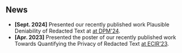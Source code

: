 ## News

<ul>
<li><strong>[Sept. 2024]</strong> Presented our recently published work Plausible Deniability of Redacted Text at  <a href="https://deic.uab.cat/dpm/dpm2024/cfp.html"> at DPM'24</a>.</li>
<li><strong>[Apr. 2023]</strong> Presented the poster of our recently published work Towards Quantifying the Privacy of Redacted Text <a href="https://ecir2023.org/"> at ECIR'23</a>.</li>

</ul>
